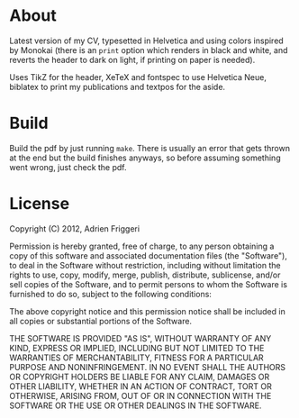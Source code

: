 # About
Latest version of my CV, typesetted in Helvetica and using colors inspired by
Monokai (there is an `print` option which renders in black and white, and
reverts the header to dark on light, if printing on paper is needed).

Uses TikZ for the header, XeTeX and fontspec to use Helvetica Neue, biblatex to
print my publications and textpos for the aside.

# Build

Build the pdf by just running `make`. There is usually an error that gets thrown
at the end but the build finishes anyways, so before assuming something went
wrong, just check the pdf.


# License

Copyright (C) 2012, Adrien Friggeri

Permission is hereby granted, free of charge, to any person obtaining a copy of
this software and associated documentation files (the "Software"), to deal in
the Software without restriction, including without limitation the rights to
use, copy, modify, merge, publish, distribute, sublicense, and/or sell copies of
the Software, and to permit persons to whom the Software is furnished to do so,
subject to the following conditions:

The above copyright notice and this permission notice shall be included in all
copies or substantial portions of the Software.

THE SOFTWARE IS PROVIDED "AS IS", WITHOUT WARRANTY OF ANY KIND, EXPRESS OR
IMPLIED, INCLUDING BUT NOT LIMITED TO THE WARRANTIES OF MERCHANTABILITY,
FITNESS FOR A PARTICULAR PURPOSE AND NONINFRINGEMENT. IN NO EVENT SHALL THE
AUTHORS OR COPYRIGHT HOLDERS BE LIABLE FOR ANY CLAIM, DAMAGES OR OTHER
LIABILITY, WHETHER IN AN ACTION OF CONTRACT, TORT OR OTHERWISE, ARISING FROM,
OUT OF OR IN CONNECTION WITH THE SOFTWARE OR THE USE OR OTHER DEALINGS IN THE
SOFTWARE.
